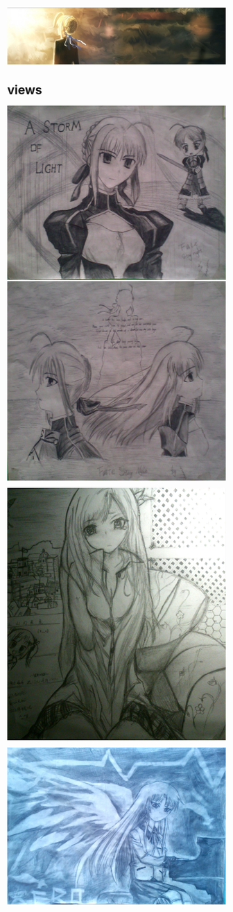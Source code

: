 [![header](../../../assets/header02.jpg)](https://yuenshome.github.io)

# views

![views](./assets/saber-01.jpg)  
![views](./assets/saber-02.jpg)

![views](./assets/friend.jpg)

![views](./assets/angel.jpg)
